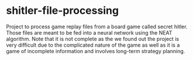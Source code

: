 # shitler-file-processing

Project to process game replay files from a board game called secret hitler. Those files are meant to be fed into a neural network using the NEAT algorithm. Note that it is not complete as the we found out the project is very difficult due to the complicated nature of the game as well as it is a game of incomplete information and involves long-term strategy planning.
